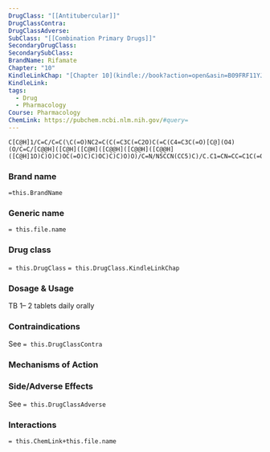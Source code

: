 ```yaml
---
DrugClass: "[[Antitubercular]]"
DrugClassContra: 
DrugClassAdverse: 
SubClass: "[[Combination Primary Drugs]]"
SecondaryDrugClass: 
SecondarySubClass: 
BrandName: Rifamate
Chapter: "10"
KindleLinkChap: "[Chapter 10](kindle://book?action=open&asin=B09FRF11YJ&location=5128)"
KindleLink: 
tags:
  - Drug
  - Pharmacology
Course: Pharmacology
ChemLink: https://pubchem.ncbi.nlm.nih.gov/#query=
---
```

```smiles
C[C@H]1/C=C/C=C(\C(=O)NC2=C(C(=C3C(=C2O)C(=C(C4=C3C(=O)[C@](O4)(O/C=C/[C@@H]([C@H]([C@H]([C@@H]([C@@H]([C@@H]([C@H]1O)C)O)C)OC(=O)C)C)OC)C)C)O)O)/C=N/N5CCN(CC5)C)/C.C1=CN=CC=C1C(=O)NN
```

### Brand name
`=this.BrandName`
### Generic name
`= this.file.name`

### Drug class 
`= this.DrugClass`
	`= this.DrugClass.KindleLinkChap`

### Dosage & Usage
TB
1– 2 tablets daily orally

### Contraindications
See `= this.DrugClassContra`

### Mechanisms of Action

### Side/Adverse Effects
See `= this.DrugClassAdverse`

### Interactions

`= this.ChemLink+this.file.name`
